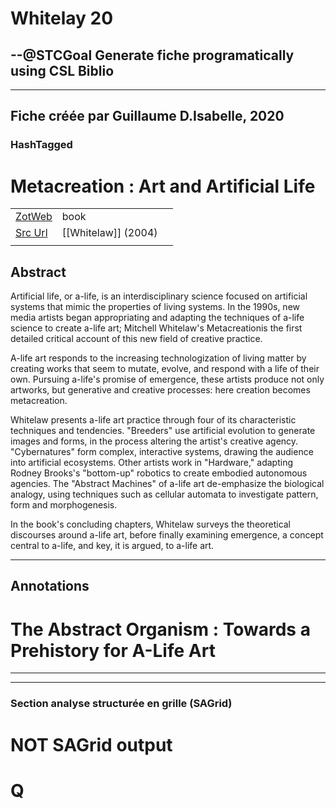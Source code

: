# Whitelay 20



--@STCGoal Generate fiche programatically using CSL Biblio
----


----
Fiche créée par Guillaume D.Isabelle, 2020 
---- 

### HashTagged 





# Metacreation : Art and Artificial Life



|       |       |       |
|  ---  |  ---  |  ---  |
|   [ZotWeb](http://zotero.org/users/180474/items/XKNF5R5M)    | book      |       |
|   [Src Url](undefined)    |  [[Whitelaw]] (2004)     |       |
|       |       |       |


## Abstract

Artificial life, or a-life, is an interdisciplinary science focused on artificial systems that mimic the properties of living systems. In the 1990s, new media artists began appropriating and adapting the techniques of a-life science to create a-life art; Mitchell Whitelaw's Metacreationis the first detailed critical account of this new field of creative practice.

A-life art responds to the increasing technologization of living matter by creating works that seem to mutate, evolve, and respond with a life of their own. Pursuing a-life's promise of emergence, these artists produce not only artworks, but generative and creative processes: here creation becomes metacreation.

Whitelaw presents a-life art practice through four of its characteristic techniques and tendencies. "Breeders" use artificial evolution to generate images and forms, in the process altering the artist's creative agency. "Cybernatures" form complex, interactive systems, drawing the audience into artificial ecosystems. Other artists work in "Hardware," adapting Rodney Brooks's "bottom-up" robotics to create embodied autonomous agencies. The "Abstract Machines" of a-life art de-emphasize the biological analogy, using techniques such as cellular automata to investigate pattern, form and morphogenesis.

In the book's concluding chapters, Whitelaw surveys the theoretical discourses around a-life art, before finally examining emergence, a concept central to a-life, and key, it is argued, to a-life art.

----

## Annotations

The Abstract Organism : Towards a Prehistory for A-Life Art
===========================================================






----

----



### Section analyse structurée en grille (SAGrid)


# NOT SAGrid output

# Q

